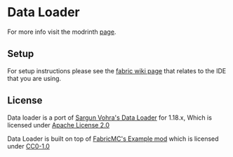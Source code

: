 # Data Loader

For more info visit the modrinth [page](https://modrinth.com/mod/dataloader).

## Setup

For setup instructions please see the [fabric wiki page](https://fabricmc.net/wiki/tutorial:setup) that relates to the IDE that you are using.

## License

Data loader is a port of [Sargun Vohra's Data Loader](https://gitlab.com/sargunv-mc-mods/data-loader/-/tree/1.16) for 1.18.x, Which is licensed under [Apache License 2.0](https://gitlab.com/sargunv-mc-mods/data-loader/-/blob/1.16/LICENSE)

Data Loader is built on top of [FabricMC's Example mod](https://github.com/FabricMC/fabric-example-mod) which is licensed under [CC0-1.0](https://github.com/FabricMC/fabric-example-mod/blob/1.18/LICENSE)